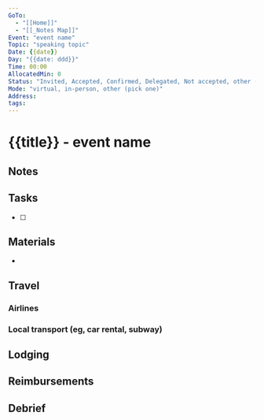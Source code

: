 ```yaml
---
GoTo:
  - "[[Home]]"
  - "[[_Notes Map]]"
Event: "event name"
Topic: "speaking topic"
Date: {{date}} 
Day: "{{date: ddd}}"
Time: 00:00
AllocatedMin: 0
Status: "Invited, Accepted, Confirmed, Delegated, Not accepted, other (pick one)"
Mode: "virtual, in-person, other (pick one)"
Address:  
tags:
---
```

# {{title}}  - event name
## Notes

## Tasks
- [ ]
## Materials
- 
## Travel
### Airlines

### Local transport (eg, car rental, subway)

## Lodging

## Reimbursements

## Debrief


